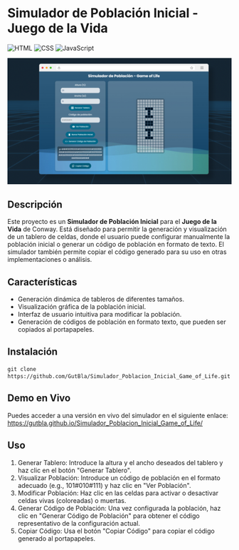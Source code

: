 # Simulador de Población Inicial - Juego de la Vida
![HTML](https://img.shields.io/badge/HTML-orange)
![CSS](https://img.shields.io/badge/CSS-blue)
![JavaScript](https://img.shields.io/badge/JavaScript-yellow)

![Simulador de Población Inicial](images/game-of-life-simulator.png)

## Descripción
Este proyecto es un **Simulador de Población Inicial** para el **Juego de la Vida** de Conway. Está diseñado para permitir la generación y visualización de un tablero de celdas, donde el usuario puede configurar manualmente la población inicial o generar un código de población en formato de texto. El simulador también permite copiar el código generado para su uso en otras implementaciones o análisis.

## Características
- Generación dinámica de tableros de diferentes tamaños.
- Visualización gráfica de la población inicial.
- Interfaz de usuario intuitiva para modificar la población.
- Generación de códigos de población en formato texto, que pueden ser copiados al portapapeles.

## Instalación
```
git clone https://github.com/GutBla/Simulador_Poblacion_Inicial_Game_of_Life.git
```
## Demo en Vivo
Puedes acceder a una versión en vivo del simulador en el siguiente enlace:
https://gutbla.github.io/Simulador_Poblacion_Inicial_Game_of_Life/

## Uso
1. Generar Tablero: Introduce la altura y el ancho deseados del tablero y haz clic en el botón "Generar Tablero".
2. Visualizar Población: Introduce un código de población en el formato adecuado (e.g., 101#010#111) y haz clic en "Ver Población".
3. Modificar Población: Haz clic en las celdas para activar o desactivar celdas vivas (coloreadas) o muertas.
4. Generar Código de Población: Una vez configurada la población, haz clic en "Generar Código de Población" para obtener el código representativo de la configuración actual.
4. Copiar Código: Usa el botón "Copiar Código" para copiar el código generado al portapapeles.
